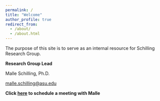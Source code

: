```yaml
---
permalink: /
title: "Welcome"
author_profile: true
redirect_from: 
  - /about/
  - /about.html
---
```


The purpose of this site is to serve as an internal resource for Schilling Research Group. 

**Research Group Lead**

Malle Schilling, Ph.D.

malle.schilling@asu.edu

**Click [here](https://calendar.app.google/APuQtegTkkTyiWSb6) to schedule a meeting with Malle**
